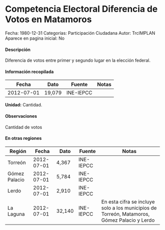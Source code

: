 Competencia Electoral Diferencia de Votos en Matamoros
=====

Fecha: 1980-12-31
Categorías: Participación Ciudadana
Autor: TrcIMPLAN
Aparece en pagina inicial: No

#### Descripción

Diferencia de votos entre primer y segundo lugar en la elección federal.

#### Información recopilada

<table class="table table-hover table-bordered matriz">
<thead>
<tr>
<th>Fecha</th>
<th>Dato</th>
<th>Fuente</th>
<th>Notas</th>
</tr>
</thead>
<tbody>
<tr>
<td>2012-07-01</td>
<td class="derecha">19,079</td>
<td>INE-IEPCC</td>
<td></td>
</tr>
</tbody>
</table>

<b>Unidad:</b> Cantidad.

#### Observaciones

Cantidad de votos


#### En otras regiones

<table class="table table-hover table-bordered matriz">
<thead>
<tr>
<th>Región</th>
<th>Fecha</th>
<th>Dato</th>
<th>Fuente</th>
<th>Notas</th>
</tr>
</thead>
<tbody>
<tr>
<td>Torreón</td>
<td>2012-07-01</td>
<td class="derecha">4,367</td>
<td>INE-IEPCC</td>
<td></td>
</tr>
<tr>
<td>Gómez Palacio</td>
<td>2012-07-01</td>
<td class="derecha">5,784</td>
<td>INE-IEPCC</td>
<td></td>
</tr>
<tr>
<td>Lerdo</td>
<td>2012-07-01</td>
<td class="derecha">2,910</td>
<td>INE-IEPCC</td>
<td></td>
</tr>
<tr>
<td>La Laguna</td>
<td>2012-07-01</td>
<td class="derecha">32,140</td>
<td>INE-IEPCC</td>
<td>En esta cifra se incluye solo a los municipios de Torreón, Matamoros, Gómez Palacio y Lerdo</td>
</tr>
</tbody>
</table>


